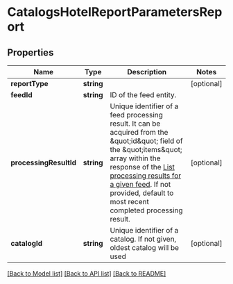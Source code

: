 # CatalogsHotelReportParametersReport

## Properties
Name | Type | Description | Notes
------------ | ------------- | ------------- | -------------
**reportType** | **string** |  | [optional] 
**feedId** | **string** | ID of the feed entity. | 
**processingResultId** | **string** | Unique identifier of a feed processing result. It can be acquired from the \&quot;id\&quot; field of the \&quot;items\&quot; array within the response of the [List processing results for a given feed](/docs/api/v5/#operation/feed_processing_results/list). If not provided, default to most recent completed processing result. | [optional] 
**catalogId** | **string** | Unique identifier of a catalog. If not given, oldest catalog will be used | [optional] 

[[Back to Model list]](../README.md#documentation-for-models) [[Back to API list]](../README.md#documentation-for-api-endpoints) [[Back to README]](../README.md)



